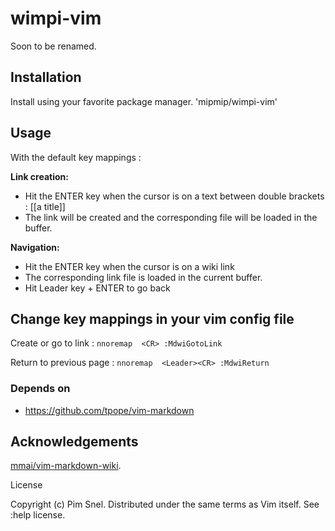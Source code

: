 wimpi-vim
=========

Soon to be renamed.

Installation
-------------

Install using your favorite package manager. 'mipmip/wimpi-vim'

Usage
-----

With the default key mappings :

**Link creation:**

 - Hit the ENTER key when the cursor is on a text between double brackets : [[a title]]
 - The link will be created and the corresponding file will be loaded in the buffer.

**Navigation:**

 - Hit the ENTER key when the cursor is on a wiki link
 - The corresponding link file is loaded in the current buffer.
 - Hit Leader key + ENTER to go back

Change key mappings in your vim config file
--------

Create or go to link :
`nnoremap  <CR> :MdwiGotoLink`

Return to previous page  :
`nnoremap  <Leader><CR> :MdwiReturn`

### Depends on

- https://github.com/tpope/vim-markdown

## Acknowledgements

[mmai/vim-markdown-wiki](https://github.com/mmai/vim-markdown-wiki).

License

Copyright (c) Pim Snel. Distributed under the same terms as Vim itself. See :help license.

